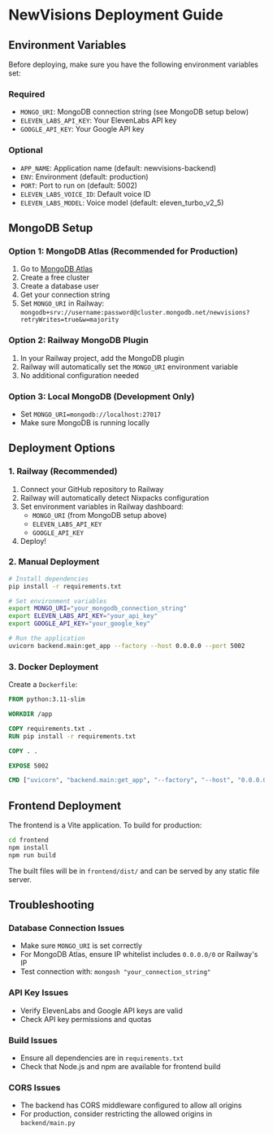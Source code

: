 # NewVisions Deployment Guide

## Environment Variables

Before deploying, make sure you have the following environment variables set:

### Required
- `MONGO_URI`: MongoDB connection string (see MongoDB setup below)
- `ELEVEN_LABS_API_KEY`: Your ElevenLabs API key
- `GOOGLE_API_KEY`: Your Google API key

### Optional
- `APP_NAME`: Application name (default: newvisions-backend)
- `ENV`: Environment (default: production)
- `PORT`: Port to run on (default: 5002)
- `ELEVEN_LABS_VOICE_ID`: Default voice ID
- `ELEVEN_LABS_MODEL`: Voice model (default: eleven_turbo_v2_5)

## MongoDB Setup

### Option 1: MongoDB Atlas (Recommended for Production)
1. Go to [MongoDB Atlas](https://www.mongodb.com/atlas)
2. Create a free cluster
3. Create a database user
4. Get your connection string
5. Set `MONGO_URI` in Railway: `mongodb+srv://username:password@cluster.mongodb.net/newvisions?retryWrites=true&w=majority`

### Option 2: Railway MongoDB Plugin
1. In your Railway project, add the MongoDB plugin
2. Railway will automatically set the `MONGO_URI` environment variable
3. No additional configuration needed

### Option 3: Local MongoDB (Development Only)
- Set `MONGO_URI=mongodb://localhost:27017`
- Make sure MongoDB is running locally

## Deployment Options

### 1. Railway (Recommended)
1. Connect your GitHub repository to Railway
2. Railway will automatically detect Nixpacks configuration
3. Set environment variables in Railway dashboard:
   - `MONGO_URI` (from MongoDB setup above)
   - `ELEVEN_LABS_API_KEY`
   - `GOOGLE_API_KEY`
4. Deploy!

### 2. Manual Deployment

```bash
# Install dependencies
pip install -r requirements.txt

# Set environment variables
export MONGO_URI="your_mongodb_connection_string"
export ELEVEN_LABS_API_KEY="your_api_key"
export GOOGLE_API_KEY="your_google_key"

# Run the application
uvicorn backend.main:get_app --factory --host 0.0.0.0 --port 5002
```

### 3. Docker Deployment

Create a `Dockerfile`:

```dockerfile
FROM python:3.11-slim

WORKDIR /app

COPY requirements.txt .
RUN pip install -r requirements.txt

COPY . .

EXPOSE 5002

CMD ["uvicorn", "backend.main:get_app", "--factory", "--host", "0.0.0.0", "--port", "5002"]
```

## Frontend Deployment

The frontend is a Vite application. To build for production:

```bash
cd frontend
npm install
npm run build
```

The built files will be in `frontend/dist/` and can be served by any static file server.

## Troubleshooting

### Database Connection Issues
- Make sure `MONGO_URI` is set correctly
- For MongoDB Atlas, ensure IP whitelist includes `0.0.0.0/0` or Railway's IP
- Test connection with: `mongosh "your_connection_string"`

### API Key Issues
- Verify ElevenLabs and Google API keys are valid
- Check API key permissions and quotas

### Build Issues
- Ensure all dependencies are in `requirements.txt`
- Check that Node.js and npm are available for frontend build

### CORS Issues
- The backend has CORS middleware configured to allow all origins
- For production, consider restricting the allowed origins in `backend/main.py`
